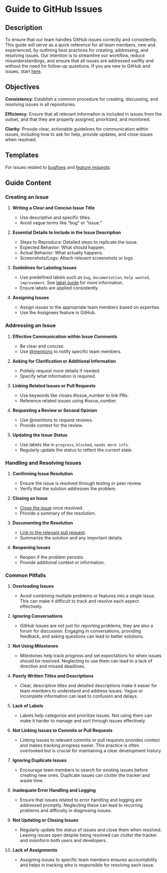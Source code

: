 # Guide to GitHub Issues

## Description
To ensure that our team handles GitHub issues correctly and consistently. This guide will serve as a quick reference for all team members, new and experienced, by outlining best practices for creating, addressing, and resolving issues. Our intention is to streamline our workflow, reduce misunderstandings, and ensure that all issues are addressed swiftly and without the need for follow-up questions. If you are new to GitHub and issues, start [here](https://docs.github.com/en/issues).

## Objectives
**Consistency**: Establish a common procedure for creating, discussing, and resolving issues in all repositories.

**Efficiency**: Ensure that all relevant information is included in issues from the outset, and that they are properly assigned, prioritized, and monitored.

**Clarity**: Provide clear, actionable guidelines for communication within issues, including how to ask for help, provide updates, and close issues when resolved.

## Templates

For issues related to [bugfixes](https://github.com/prio-data/views_pipeline/blob/github_issue_guide/documentation/github_bugfix_issue_template.md) and [feature requests](https://github.com/prio-data/views_pipeline/blob/github_issue_guide/documentation/github_feature_request_template.md).

## Guide Content
### Creating an Issue
1. **Writing a Clear and Concise Issue Title**
    * Use descriptive and specific titles.
    * Avoid vague terms like “bug” or “issue.”
    
2. **Essential Details to Include in the Issue Description**
    * Steps to Reproduce: Detailed steps to replicate the issue.
    * Expected Behavior: What should happen.
    * Actual Behavior: What actually happens.
    * Screenshots/Logs: Attach relevant screenshots or logs.

3. **Guidelines for Labeling Issues**
    * Use predefined labels such as `bug`, `documentation`, `help wanted`, `improvement`. See [label guide](https://github.com/prio-data/views_pipeline/labels) for more information.
    * Ensure labels are applied consistently.

4. **Assigning Issues**
    * Assign issues to the appropriate team members based on expertise.
    * Use the Assignees feature in GitHub.

### Addressing an Issue
1. **Effective Communication within Issue Comments**
    * Be clear and concise.
    * Use [@mentions](https://github.blog/news-insights/the-library/introducing-team-mentions/) to notify specific team members.

2. **Asking for Clarification or Additional Information**
    * Politely request more details if needed.
    * Specify what information is required.

3. **Linking Related Issues or Pull Requests**
    * Use keywords like closes #issue_number to link PRs.
    * Reference related issues using #issue_number.

4. **Requesting a Review or Second Opinion**
    * Use @mentions to request reviews.
    * Provide context for the review.

5. **Updating the Issue Status**
    * Use labels like in `progress`, `blocked`, `needs more info`.
    * Regularly update the status to reflect the current state.

### Handling and Resolving Issues
1. **Confirming Issue Resolution**
    * Ensure the issue is resolved through testing or peer review.
    * Verify that the solution addresses the problem.

2. **Closing an Issue**
    * [Close the issue](https://docs.github.com/en/issues/tracking-your-work-with-issues/administering-issues/closing-an-issue) once resolved.
    * Provide a summary of the resolution.

3. **Documenting the Resolution**
    * [Link to the relevant pull request](https://docs.github.com/en/issues/tracking-your-work-with-issues/using-issues/linking-a-pull-request-to-an-issue).
    * Summarize the solution and any important details.

4. **Reopening Issues**
    * Reopen if the problem persists.
    * Provide additional context or information.

### Common Pitfalls

1. **Overloading Issues**
   * Avoid combining multiple problems or features into a single issue. This can make it difficult to track and resolve each aspect effectively.

2. **Ignoring Conversations**
   * GitHub Issues are not just for reporting problems; they are also a forum for discussion. Engaging in conversations, providing feedback, and asking questions can lead to better solutions.

3. **Not Using Milestones**
   * Milestones help track progress and set expectations for when issues should be resolved. Neglecting to use them can lead to a lack of direction and missed deadlines.

4. **Poorly Written Titles and Descriptions**
   * Clear, descriptive titles and detailed descriptions make it easier for team members to understand and address issues. Vague or incomplete information can lead to confusion and delays.

5. **Lack of Labels**
   * Labels help categorize and prioritize issues. Not using them can make it harder to manage and sort through issues effectively.

6. **Not Linking Issues to Commits or Pull Requests**
   * Linking issues to relevant commits or pull requests provides context and makes tracking progress easier. This practice is often overlooked but is crucial for maintaining a clear development history.

7. **Ignoring Duplicate Issues**
   * Encourage team members to search for existing issues before creating new ones. Duplicate issues can clutter the tracker and waste time.

8. **Inadequate Error Handling and Logging**
   * Ensure that issues related to error handling and logging are addressed promptly. Neglecting these can lead to recurring problems and difficulty in diagnosing issues.

9. **Not Updating or Closing Issues**
   * Regularly update the status of issues and close them when resolved. Leaving issues open despite being resolved can clutter the tracker and misinform both users and developers.

10. **Lack of Assignments**
    * Assigning issues to specific team members ensures accountability and helps in tracking who is responsible for resolving each issue.


